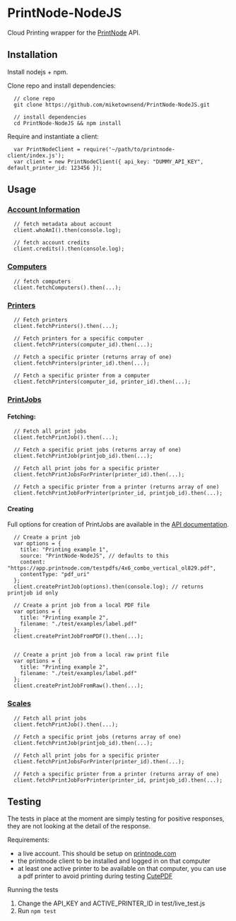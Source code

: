 # PrintNode-NodeJS

Cloud Printing wrapper for the [PrintNode](https://www.printnode.com) API.

## Installation

Install nodejs + npm.

Clone repo and install dependencies:

```
  // clone repo
  git clone https://github.com/miketownsend/PrintNode-NodeJS.git 

  // install dependencies
  cd PrintNode-NodeJS && npm install
```

Require and instantiate a client:
```
  var PrintNodeClient = require('~/path/to/printnode-client/index.js');
  var client = new PrintNodeClient({ api_key: "DUMMY_API_KEY", default_printer_id: 123456 });
```

## Usage
### [Account Information](https://www.printnode.com/docs/api/curl/#account_information)

```
  // fetch metadata about account
  client.whoAmI().then(console.log);

  // fetch account credits
  client.credits().then(console.log);
```

### [Computers](https://www.printnode.com/docs/api/curl/#computers)

```
  // fetch computers
  client.fetchComputers().then(...);
```

### [Printers](https://www.printnode.com/docs/api/curl/#printers)

```
  // Fetch printers
  client.fetchPrinters().then(...);

  // Fetch printers for a specific computer
  client.fetchPrinters(computer_id).then(...);

  // Fetch a specific printer (returns array of one)
  client.fetchPrinters(printer_id).then(...);

  // Fetch a specific printer from a computer
  client.fetchPrinters(computer_id, printer_id).then(...);
```

### [PrintJobs](https://www.printnode.com/docs/api/curl/#printjobs)

#### Fetching:
```
  // Fetch all print jobs
  client.fetchPrintJob().then(...);

  // Fetch a specific print jobs (returns array of one)
  client.fetchPrintJob(printjob_id).then(...);

  // Fetch all print jobs for a specific printer
  client.fetchPrintJobsForPrinter(printer_id).then(...);

  // Fetch a specific printer from a printer (returns array of one)
  client.fetchPrintJobForPrinter(printer_id, printjob_id).then(...);
```

#### Creating
Full options for creation of PrintJobs are available in the [API documentation](https://www.printnode.com/docs/api/curl/#printjobs).
```
  // Create a print job
  var options = {
    title: "Printing example 1",
    source: "PrintNode-NodeJS", // defaults to this
    content: "https://app.printnode.com/testpdfs/4x6_combo_vertical_ol829.pdf",
    contentType: "pdf_uri"
  };
  client.createPrintJob(options).then(console.log); // returns printjob id only

  // Create a print job from a local PDF file
  var options = {
    title: "Printing example 2",
    filename: "./test/examples/label.pdf"
  };
  client.createPrintJobFromPDF().then(...);


  // Create a print job from a local raw print file
  var options = {
    title: "Printing example 2",
    filename: "./test/examples/label.pdf"
  };
  client.createPrintJobFromRaw().then(...);

```

### [Scales](https://www.printnode.com/docs/api/curl/#scales)

```
  // Fetch all print jobs
  client.fetchPrintJob().then(...);

  // Fetch a specific print jobs (returns array of one)
  client.fetchPrintJob(printjob_id).then(...);

  // Fetch all print jobs for a specific printer
  client.fetchPrintJobsForPrinter(printer_id).then(...);

  // Fetch a specific printer from a printer (returns array of one)
  client.fetchPrintJobForPrinter(printer_id, printjob_id).then(...);
```

## Testing

The tests in place at the moment are simply testing for positive responses, they are not looking at the detail of the response.

Requirements:
- a live account. This should be setup on [printnode.com](https://printnode.com)
- the printnode client to be installed and logged in on that computer
- at least one active printer to be available on that computer, you can use a pdf printer to avoid printing during testing [CutePDF](http://cutepdf.com/)

Running the tests

  1. Change the API_KEY and ACTIVE_PRINTER_ID in test/live_test.js 
  2. Run `npm test`